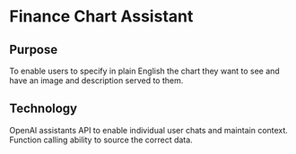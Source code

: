 # Finance Chart Assistant

## Purpose

To enable users to specify in plain English the chart they want to see and have an image and description served to them.

## Technology

OpenAI assistants API to enable individual user chats and maintain context. Function calling ability to source the correct data.
